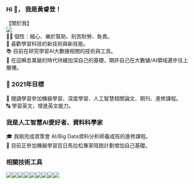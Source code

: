 ### Hi 👋， 我是黃睿登！
【關於我】              
 [<img src="https://img.shields.io/badge/linkedin%20-%230077B5.svg?&style=for-the-badge&logo=linkedin&logoColor=white"/>
](https://www.linkedin.com/in/%E7%9D%BF%E7%99%BB-%E9%BB%83-b0130b1b4/ "link")    
  🧑‍🔬 個性：細心、樂於幫助、刻苦耐勞、負責。                              
  💖️ 喜歡學習科技的新技術與新技能。    
  📚️ 目前在研究學習AI大數據相關的技術與工具。     
  🛫️ 在這瞬息萬變的時代持續加深自己的基礎，期許自己在大數據/AI領域邁步往上層樓。    

### 🔭 2021年目標
📖️ 閱讀學習參加機器學習、深度學習、人工智慧相關論文、期刊、進修課程。   
🔠️ 學習英文，增進英文能力。   

### 我是人工智慧AI愛好者、資料科學家
🎓️ 我剛完成資策會 AI/Big Data資料分析師養成班的進修課程。    
🏃 目前正參加機器學習百日馬拉松專家陪跑計劃增加自己基礎。   


### 相關技術工具
<img src="https://img.shields.io/badge/python%20-%2314354C.svg?&style=for-the-badge&logo=python&logoColor=white"/><img src="https://img.shields.io/badge/github%20-%23121011.svg?&style=for-the-badge&logo=github&logoColor=white"/><img src="https://img.shields.io/badge/git%20-%23F05033.svg?&style=for-the-badge&logo=git&logoColor=white"/><img src="https://img.shields.io/badge/mysql-%2300f.svg?&style=for-the-badge&logo=mysql&logoColor=white"/><img src ="https://img.shields.io/badge/MongoDB-%234ea94b.svg?&style=for-the-badge&logo=mongodb&logoColor=white"/><img src="https://img.shields.io/badge/docker%20-%230db7ed.svg?&style=for-the-badge&logo=docker&logoColor=white"/><img src="https://img.shields.io/badge/Jupyter%20-%23F37626.svg?&style=for-the-badge&logo=Jupyter&logoColor=white" /><img src="https://img.shields.io/badge/pandas%20-%23150458.svg?&style=for-the-badge&logo=pandas&logoColor=white" /><img src="https://img.shields.io/badge/numpy%20-%23013243.svg?&style=for-the-badge&logo=numpy&logoColor=white" />



